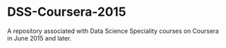 # DSS-Coursera-2015
A repository associated with Data Science Speciality courses on Coursera in June 2015 and later.
